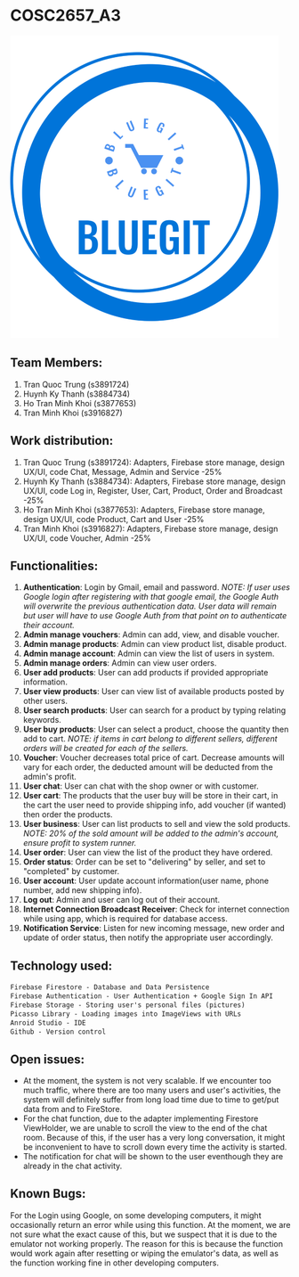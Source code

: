 
# COSC2657_A3

![Project Logo](https://github.com/TTrung224/BlueGit/blob/main/readme_logo.png)

## Team Members:

  1. Tran Quoc Trung (s3891724)
  2. Huynh Ky Thanh (s3884734)
  3. Ho Tran Minh Khoi (s3877653)
  4. Tran Minh Khoi (s3916827)
  

## Work distribution:

  1. Tran Quoc Trung (s3891724): Adapters, Firebase store manage, design UX/UI, code Chat, Message, Admin and Service  -25%
  2. Huynh Ky Thanh (s3884734): Adapters, Firebase store manage, design UX/UI, code Log in, Register, User, Cart, Product, Order and Broadcast  -25%
  3. Ho Tran Minh Khoi (s3877653): Adapters, Firebase store manage, design UX/UI, code Product, Cart and User -25%
  4. Tran Minh Khoi (s3916827): Adapters, Firebase store manage, design UX/UI, code Voucher, Admin   -25%
 

## Functionalities:

  1. **Authentication**: Login by Gmail, email and password. *NOTE: If user uses Google login after registering with that google email, the Google Auth will overwrite the previous authentication data. User data will remain but user will have to use Google Auth from that point on to authenticate their account.*
  2. **Admin manage vouchers**: Admin can add, view, and disable voucher.
  3. **Admin manage products**: Admin can view product list, disable product.
  4. **Admin manage account**: Admin can view the list of users in system.
  5. **Admin manage orders**: Admin can view user orders.
  6. **User add products**: User can add products if provided appropriate information.
  7. **User view products**: User can view list of available products posted by other users.
  8. **User search products**: User can search for a product by typing relating keywords.
  9. **User buy products**: User can select a product, choose the quantity then add to cart. *NOTE: if items in cart belong to different sellers, different orders will be created for each of the sellers.*
  10. **Voucher**: Voucher decreases total price of cart. Decrease amounts will vary for each order, the deducted amount will be deducted from the admin's profit.
  11. **User chat**: User can chat with the shop owner or with customer.
  12. **User cart**: The products that the user buy will be store in their cart, in the cart the user need to provide shipping info, add voucher (if wanted) then order the products.
  13. **User business**: User can list products to sell and view the sold products. *NOTE: 20% of the sold amount will be added to the admin's account, ensure profit to system runner.*
  14. **User order**: User can view the list of the product they have ordered.
  15.  **Order status**: Order can be set to "delivering" by seller, and set to "completed" by customer.
  16. **User account**: User update account information(user name, phone number, add new shipping info).
  17. **Log out**: Admin and user can log out of their account.
  18. **Internet Connection Broadcast Receiver**: Check for internet connection while using app, which is required for database access.
  19. **Notification Service**: Listen for new incoming message, new order and update of order status, then notify the appropriate user accordingly.
  

## Technology used:

    Firebase Firestore - Database and Data Persistence
    Firebase Authentication - User Authentication + Google Sign In API
    Firebase Storage - Storing user's personal files (pictures)
    Picasso Library - Loading images into ImageViews with URLs
    Anroid Studio - IDE
    Github - Version control
    

## Open issues:

* At the moment, the system is not very scalable. If we encounter too much traffic, where there are too many users and user's activities, the system will definitely suffer from long load time due to time to get/put data from and to FireStore. 
* For the chat function, due to the adapter implementing Firestore ViewHolder, we are unable to scroll the view to the end of the chat room. Because of this, if the user has a very long conversation, it might be inconvenient to have to scroll down every time the activity is started.
* The notification for chat will be shown to the user eventhough they are already in the chat activity.

## Known Bugs:

  For the Login using Google, on some developing computers, it might occasionally return an error while using this function. At the moment, we are not sure what the exact cause of this, but we suspect that it is due to the emulator not working properly. The reason for this is because the function would work again after resetting or wiping the emulator's data, as well as the function working fine in other developing computers.
